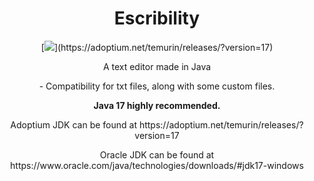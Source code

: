 <h1  align="center">
Escribility
</h1>


<p align="center">
  [<img src="https://forthebadge.com/images/badges/made-with-java.svg" />](https://adoptium.net/temurin/releases/?version=17)
</p>

<p align="center">A text editor made in Java</p>

<p align="center">
- Compatibility for txt files, along with some custom files. 
</p>

<p align="center"><strong>Java 17 highly recommended.</strong></p>
<p align="center">Adoptium JDK can be found at https://adoptium.net/temurin/releases/?version=17</p>
<p align="center">Oracle JDK can be found at https://www.oracle.com/java/technologies/downloads/#jdk17-windows</p>
